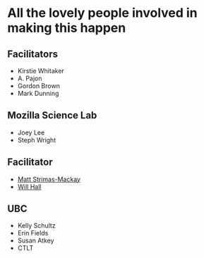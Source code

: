 # All the lovely people involved in making this happen

## Facilitators

* Kirstie Whitaker
* A. Pajon
* Gordon Brown
* Mark Dunning

## Mozilla Science Lab

* Joey Lee
* Steph Wright

## Facilitator 

* [Matt Strimas-Mackay](http://strimas.com/)
* [Will Hall](http://socialidentitylab.psych.ubc.ca/person/will-hall/)

## UBC 

* Kelly Schultz
* Erin Fields
* Susan Atkey
* CTLT


